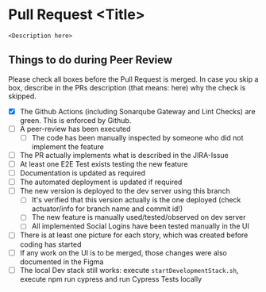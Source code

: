 # Pull Request \<Title>
`<Description here>`
## Things to do during Peer Review
Please check all boxes before the Pull Request is merged. In case you skip a box, describe in the PRs description (that means: here) why the check is skipped.
- [x] The Github Actions (including Sonarqube Gateway and Lint Checks) are green. This is enforced by Github. 
- [ ] A peer-review has been executed
  - [ ] The code has been manually inspected by someone who did not implement the feature
- [ ] The PR actually implements what is described in the JIRA-Issue
- [ ] At least one E2E Test exists testing the new feature
- [ ] Documentation is updated as required
- [ ] The automated deployment is updated if required
- [ ] The new version is deployed to the dev server using this branch
  - [ ] It's verified that this version actually is the one deployed (check actuator/info for branch name and commit id!)
  - [ ] The new feature is manually used/tested/observed on dev server
  - [ ] All implemented Social Logins have been tested manually in the UI
- [ ] There is at least one picture for each story, which was created before coding has started
- [ ] If any work on the UI is to be merged, those changes were also documented in the Figma 
- [ ] The local Dev stack still works: execute `startDevelopmentStack.sh`, execute npm run cypress and run Cypress Tests locally

